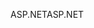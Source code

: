 <span data-ttu-id="b11c3-101">ASP.NET</span><span class="sxs-lookup"><span data-stu-id="b11c3-101">ASP.NET</span></span>
